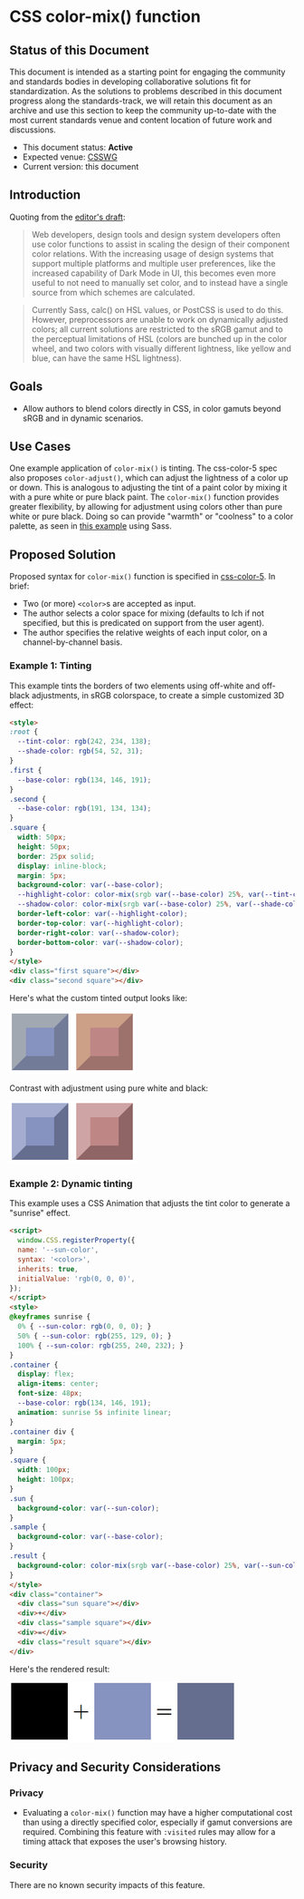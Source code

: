 # CSS color-mix() function

## Status of this Document
This document is intended as a starting point for engaging the community and standards bodies in developing collaborative solutions fit for standardization. As the solutions to
problems described in this document progress along the standards-track, we will retain this document as an archive and use this section to keep the community up-to-date with the
most current standards venue and content location of future work and discussions.
* This document status: **Active**
* Expected venue: [CSSWG](https://drafts.csswg.org/)
* Current version: this document

## Introduction

Quoting from the [editor's draft](https://drafts.csswg.org/css-color-5/#intro):
> Web developers, design tools and design system developers often use color functions to assist in scaling the design of their component color relations. With the increasing
usage of design systems that support multiple platforms and multiple user preferences, like the increased capability of Dark Mode in UI, this becomes even more useful to not
need to manually set color, and to instead have a single source from which schemes are calculated.

> Currently Sass, calc() on HSL values, or PostCSS is used to do this. However, preprocessors are unable to work on dynamically adjusted colors; all current solutions are
restricted to the sRGB gamut and to the perceptual limitations of HSL (colors are bunched up in the color wheel, and two colors with visually different lightness, like yellow
and blue, can have the same HSL lightness).

## Goals

* Allow authors to blend colors directly in CSS, in color gamuts beyond sRGB and in dynamic scenarios.

## Use Cases

One example application of `color-mix()` is tinting. The css-color-5 spec also proposes `color-adjust()`, which can adjust the lightness of a color up or down. This is
analogous to adjusting the tint of a paint color by mixing it with a pure white or pure black paint. The `color-mix()` function provides greater flexibility, by allowing for
adjustment using colors other than pure white or pure black. Doing so can provide "warmth" or "coolness" to a color palette, as seen in
[this example](https://alistapart.com/article/mixing-color-for-the-web-with-sass/#section5) using Sass.

## Proposed Solution

Proposed syntax for `color-mix()` function is specified in [css-color-5](https://drafts.csswg.org/css-color-5/#color-mix). In brief:
- Two (or more) `<color>`s are accepted as input.
- The author selects a color space for mixing (defaults to lch if not specified, but this is predicated on support from the user agent).
- The author specifies the relative weights of each input color, on a channel-by-channel basis.

### Example 1: Tinting

This example tints the borders of two elements using off-white and off-black adjustments, in sRGB colorspace, to create a simple customized 3D effect:

``` html
<style>
:root {
  --tint-color: rgb(242, 234, 138);
  --shade-color: rgb(54, 52, 31);
}
.first {
  --base-color: rgb(134, 146, 191);
}
.second {
  --base-color: rgb(191, 134, 134);
}
.square {
  width: 50px;
  height: 50px;
  border: 25px solid;
  display: inline-block;
  margin: 5px;
  background-color: var(--base-color);
  --highlight-color: color-mix(srgb var(--base-color) 25%, var(--tint-color));
  --shadow-color: color-mix(srgb var(--base-color) 25%, var(--shade-color));
  border-left-color: var(--highlight-color);
  border-top-color: var(--highlight-color);
  border-right-color: var(--shadow-color);
  border-bottom-color: var(--shadow-color);
}
</style>
<div class="first square"></div>
<div class="second square"></div>
```

Here's what the custom tinted output looks like:

![Rendered markup of squares tinted with color-mix](color-mix-squares.png)

Contrast with adjustment using pure white and black:

![Rendered markup of squares tinted with pure white and black](pure-tint-squares.png)

### Example 2: Dynamic tinting

This example uses a CSS Animation that adjusts the tint color to generate a "sunrise" effect.

``` html
<script>
  window.CSS.registerProperty({
  name: '--sun-color',
  syntax: '<color>',
  inherits: true,
  initialValue: 'rgb(0, 0, 0)',
});
</script>
<style>
@keyframes sunrise {
  0% { --sun-color: rgb(0, 0, 0); }
  50% { --sun-color: rgb(255, 129, 0); }
  100% { --sun-color: rgb(255, 240, 232); }
}
.container {
  display: flex;
  align-items: center;
  font-size: 48px;
  --base-color: rgb(134, 146, 191);
  animation: sunrise 5s infinite linear;
}
.container div {
  margin: 5px;
}
.square {
  width: 100px;
  height: 100px;
}
.sun {
  background-color: var(--sun-color);
}
.sample {
  background-color: var(--base-color);
}
.result {
  background-color: color-mix(srgb var(--base-color) 25%, var(--sun-color));
}
</style>
<div class="container">
  <div class="sun square"></div>
  <div>+</div>
  <div class="sample square"></div>
  <div>=</div>
  <div class="result square"></div>
</div>
```

Here's the rendered result:

![Rendered markup of squares tinted with animated "sun" color](sunrise.gif)


## Privacy and Security Considerations

### Privacy

* Evaluating a `color-mix()` function may have a higher computational cost than using a directly specified color, especially if gamut conversions are required. Combining this
feature with `:visited` rules may allow for a timing attack that exposes the user's browsing history.

### Security

There are no known security impacts of this feature.
